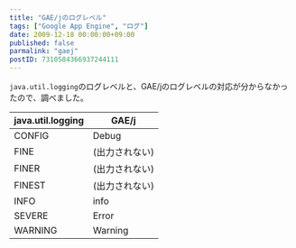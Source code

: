```yaml
---
title: "GAE/jのログレベル"
tags: ["Google App Engine", "ログ"]
date: 2009-12-18 00:00:00+09:00
published: false
parmalink: "gaej"
postID: 7310584366937244111
---
```


`java.util.logging`のログレベルと、GAE/jのログレベルの対応が分からなかったので、調べました。

|java.util.logging|GAE/j|
|---|---|
|CONFIG|Debug|
|FINE|(出力されない)|
|FINER|(出力されない)|
|FINEST|(出力されない)|
|INFO|info|
|SEVERE|Error|
|WARNING|Warning|
